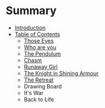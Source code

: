 # Summary

* [Introduction](README.md)
* [Table of Contents](chapter1.md)
   * [Those Eyes](those_eyes.md)
   * [Who are you](who_are_you.md)
   * [The Pendulum](the_pendulum.md)
   * [Chasm](chasm.md)
   * [Runaway Girl](runaway_girl.md)
   * [The Knight in Shining Armour](the_knight_in_shining_armour.md)
   * [The Retreat](the_retreat.md)
   * Drawing Board
   * It's War
   * Back to Life

